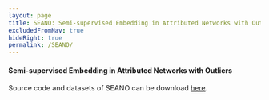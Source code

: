 ```yaml
---
layout: page
title: SEANO: Semi-supervised Embedding in Attributed Networks with Outliers
excludedFromNav: true
hideRight: true
permalink: /SEANO/
---
```

#### Semi-supervised Embedding in Attributed Networks with Outliers
Source code and datasets of SEANO can be download [here](http://web.cse.ohio-state.edu/~liang.420/SEANO_Code.zip).
